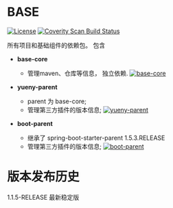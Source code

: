﻿BASE
================
[![License](https://img.shields.io/badge/License-Apache%202.0-blue.svg)](https://opensource.org/licenses/Apache-2.0)
<a href="">
  <img alt="Coverity Scan Build Status" src="https://img.shields.io/coverity/scan/8244.svg"/>
</a>


所有项目和基础组件的依赖包。
包含
* **base-core**
   * 管理maven、仓库等信息， 独立依赖.
   [![base-core](https://file-vague.codealy.com/code/yueny/base/base-core.jpg)]()
   
* **yueny-parent**
   * parent 为  base-core;
   * 管理第三方插件的版本信息;
   [![yueny-parent](https://file-vague.codealy.com/code/yueny/base/yueny-parent.jpg)]()
   

* **boot-parent**
   * 继承了 spring-boot-starter-parent 1.5.3.RELEASE
   * 管理第三方插件的版本信息;
   [![boot-parent](https://file-vague.codealy.com/code/yueny/base/boot-parent.jpg)]()


版本发布历史
================
1.1.5-RELEASE
最新稳定版

